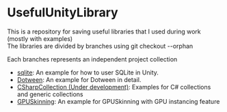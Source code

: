 # UsefulUnityLibrary
This is a repository for saving useful libraries that I used during work (mostly with examples)  
The libraries are divided by branches using git checkout --orphan

Each branches represents an independent project collection
- [sqlite](https://github.com/Big-Bro222/UsefulUnityLibrary/tree/sqlite): An example for how to user SQLite in Unity.
- [Dotween](https://github.com/Big-Bro222/UsefulUnityLibrary/tree/Dotween): An example for Dotween in detail.
- [CSharpCollection (Under development)](https://github.com/Big-Bro222/UsefulUnityLibrary/tree/CSharpCollection): Examples for C# collections and generic collections
- [GPUSkinning](https://github.com/Big-Bro222/UsefulUnityLibrary/tree/GPUSkinning): An example for GPUSkinning with GPU instancing feature
